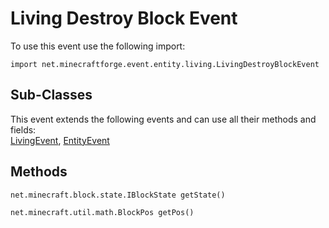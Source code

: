 # Living Destroy Block Event

To use this event use the following import:
```groovy:no-line-numbers
import net.minecraftforge.event.entity.living.LivingDestroyBlockEvent
```

## Sub-Classes
This event extends the following events and can use all their methods and fields: <br>
[LivingEvent](./living_event/index.md), [EntityEvent](./entity_event/index.md)

## Methods
```groovy:no-line-numbers
net.minecraft.block.state.IBlockState getState()
```

```groovy:no-line-numbers
net.minecraft.util.math.BlockPos getPos()
```
